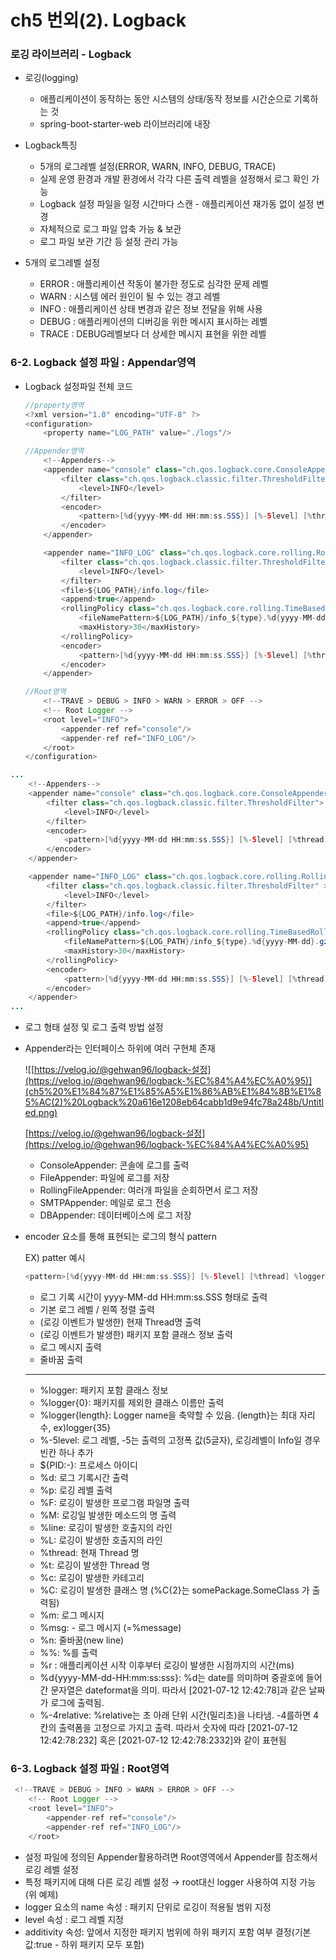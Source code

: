 # ch5 번외(2). Logback

### 로깅 라이브러리 - Logback

- 로깅(logging)
    - 애플리케이션이 동작하는 동안 시스템의 상태/동작 정보를 시간순으로 기록하는 것
    - spring-boot-starter-web 라이브러리에 내장

- Logback특징
    - 5개의 로그레벨 설정(ERROR, WARN, INFO, DEBUG, TRACE)
    - 실제 운영 환경과 개발 환경에서 각각 다른 출력 레벨을 설정해서 로그 확인 가능
    - Logback 설정 파일을 일정 시간마다 스캔 - 애플리케이션 재가동 없이 설정 변경
    - 자체적으로 로그 파일 압축 가능 & 보관
    - 로그 파일 보관 기간 등 설정 관리 가능

- 5개의 로그레벨 설정
    - ERROR : 애플리케이션 작동이 불가한 정도로 심각한 문제 레벨
    - WARN : 시스템 에러 원인이 될 수 있는 경고 레벨
    - INFO : 애플리케이션 상태 변경과 같은 정보 전달을 위해 사용
    - DEBUG : 애플리케이션의 디버깅을 위한 메시지 표시하는 레벨
    - TRACE : DEBUG레벨보다 더 상세한 메시지 표현을 위한 레벨

### 6-2. Logback 설정 파일 : Appendar영역

- Logback 설정파일 전체 코드
    
    ```java
    //property영역
    <?xml version="1.0" encoding="UTF-8" ?>
    <configuration>
        <property name="LOG_PATH" value="./logs"/>
    
    //Appender영역
        <!--Appenders-->
        <appender name="console" class="ch.qos.logback.core.ConsoleAppender">
            <filter class="ch.qos.logback.classic.filter.ThresholdFilter">
                <level>INFO</level>
            </filter>
            <encoder>
                <pattern>[%d{yyyy-MM-dd HH:mm:ss.SSS}] [%-5level] [%thread] %logger %msg%n</pattern>
            </encoder>
        </appender>
    
        <appender name="INFO_LOG" class="ch.qos.logback.core.rolling.RollingFileAppender">
            <filter class="ch.qos.logback.classic.filter.ThresholdFilter" >
                <level>INFO</level>
            </filter>
            <file>${LOG_PATH}/info.log</file>
            <append>true</append>
            <rollingPolicy class="ch.qos.logback.core.rolling.TimeBasedRollingPolicy">
                <fileNamePattern>${LOG_PATH}/info_${type}.%d{yyyy-MM-dd}.gz</fileNamePattern>
                <maxHistory>30</maxHistory>
            </rollingPolicy>
            <encoder>
                <pattern>[%d{yyyy-MM-dd HH:mm:ss.SSS}] [%-5level] [%thread] %logger %msg%n</pattern>
            </encoder>
        </appender>
    
    //Root영역
        <!--TRAVE > DEBUG > INFO > WARN > ERROR > OFF -->
        <!-- Root Logger -->
        <root level="INFO">
            <appender-ref ref="console"/>
            <appender-ref ref="INFO_LOG"/>
        </root>
    </configuration>
    ```
    

```java
...
    <!--Appenders-->
    <appender name="console" class="ch.qos.logback.core.ConsoleAppender">
        <filter class="ch.qos.logback.classic.filter.ThresholdFilter">
            <level>INFO</level>
        </filter>
        <encoder>
            <pattern>[%d{yyyy-MM-dd HH:mm:ss.SSS}] [%-5level] [%thread] %logger %msg%n</pattern>
        </encoder>
    </appender>

    <appender name="INFO_LOG" class="ch.qos.logback.core.rolling.RollingFileAppender">
        <filter class="ch.qos.logback.classic.filter.ThresholdFilter" >
            <level>INFO</level>
        </filter>
        <file>${LOG_PATH}/info.log</file>
        <append>true</append>
        <rollingPolicy class="ch.qos.logback.core.rolling.TimeBasedRollingPolicy">
            <fileNamePattern>${LOG_PATH}/info_${type}.%d{yyyy-MM-dd}.gz</fileNamePattern>
            <maxHistory>30</maxHistory>
        </rollingPolicy>
        <encoder>
            <pattern>[%d{yyyy-MM-dd HH:mm:ss.SSS}] [%-5level] [%thread] %logger %msg%n</pattern>
        </encoder>
    </appender>
...
```

- 로그 형태 설정 및 로그 출력 방법 설정
- Appender라는 인터페이스 하위에 여러 구현체 존재
    
    
    ![[https://velog.io/@gehwan96/logback-설정](https://velog.io/@gehwan96/logback-%EC%84%A4%EC%A0%95)](ch5%20%E1%84%87%E1%85%A5%E1%86%AB%E1%84%8B%E1%85%AC(2)%20Logback%20a616e1208eb64cabb1d9e94fc78a248b/Untitled.png)
    
    [https://velog.io/@gehwan96/logback-설정](https://velog.io/@gehwan96/logback-%EC%84%A4%EC%A0%95)
    
    - ConsoleAppender: 콘솔에 로그를 출력
    - FileAppender: 파일에 로그를 저장
    - RollingFileAppender: 여러개 파일을 순회하면서 로그 저장
    - SMTPAppender: 메일로 로그 전송
    - DBAppender: 데이터베이스에 로그 저장
- encoder 요소를 통해 표현되는 로그의 형식 pattern
    
    EX) patter 예시
    
    ```java
    <pattern>[%d{yyyy-MM-dd HH:mm:ss.SSS}] [%-5level] [%thread] %logger %msg%n</pattern>
    ```
    
    - 로그 기록 시간이 yyyy-MM-dd HH:mm:ss.SSS 형태로 출력
    - 기본 로그 레벨 / 왼쪽 정렬 출력
    - (로깅 이벤트가 발생한) 현재 Thread명 출력
    - (로깅 이벤트가 발생한) 패키지 포함 클래스 정보 출력
    - 로그 메시지 출력
    - 줄바꿈 출력
    
    ---
    
    - %logger: 패키지 포함 클래스 정보
    - %logger{0}: 패키지를 제외한 클래스 이름만 출력
    - %logger{length}: Logger name을 축약할 수 있음. {length}는 최대 자리 수, ex)logger{35}
    - %-5level: 로그 레벨, -5는 출력의 고정폭 값(5글자), 로깅레벨이 Info일 경우 빈칸 하나 추가
    - ${PID:-}: 프로세스 아이디
    - %d: 로그 기록시간 출력
    - %p: 로깅 레벨 출력
    - %F: 로깅이 발생한 프로그램 파일명 출력
    - %M: 로깅일 발생한 메소드의 명 출력
    - %line: 로깅이 발생한 호출지의 라인
    - %L: 로깅이 발생한 호출지의 라인
    - %thread: 현재 Thread 명
    - %t: 로깅이 발생한 Thread 명
    - %c: 로깅이 발생한 카테고리
    - %C: 로깅이 발생한 클래스 명 (%C{2}는 somePackage.SomeClass 가 출력됨)
    - %m: 로그 메시지
    - %msg: - 로그 메시지 (=%message)
    - %n: 줄바꿈(new line)
    - %%: %를 출력
    - %r : 애플리케이션 시작 이후부터 로깅이 발생한 시점까지의 시간(ms)
    - %d{yyyy-MM-dd-HH:mm:ss:sss}: %d는 date를 의미하며 중괄호에 들어간 문자열은 dateformat을 의미. 따라서 [2021-07-12 12:42:78]과 같은 날짜가 로그에 출력됨.
    - %-4relative: %relative는 초 아래 단위 시간(밀리초)을 나타냄. -4를하면 4칸의 출력폼을 고정으로 가지고 출력. 따라서 숫자에 따라 [2021-07-12 12:42:78:232] 혹은 [2021-07-12 12:42:78:2332]와 같이 표현됨

### 6-3. Logback 설정 파일 : Root영역

```java
 <!--TRAVE > DEBUG > INFO > WARN > ERROR > OFF -->
    <!-- Root Logger -->
    <root level="INFO">
        <appender-ref ref="console"/>
        <appender-ref ref="INFO_LOG"/>
    </root>
```

- 설정 파일에 정의된 Appender활용하려면 Root영역에서 Appender를 참조해서 로깅 레벨 설정
- 특정 패키지에 대해 다른 로깅 레벨 설정 → root대신 logger 사용하여 지정 가능(위 예제)
- logger 요소의 name 속성 : 패키지 단위로 로깅이 적용될 범위 지정
- level 속성 : 로그 레벨 지정
- additivity 속성: 앞에서 지정한 패키지 범위에 하위 패키지 포함 여부 결정(기본값:true - 하위 패키지 모두 포함)